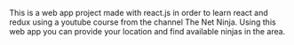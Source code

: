 This is a web app project made with react.js in order to learn react and redux using a youtube course from the channel The Net Ninja.
Using this web app you can provide your location and find available ninjas in the area.
